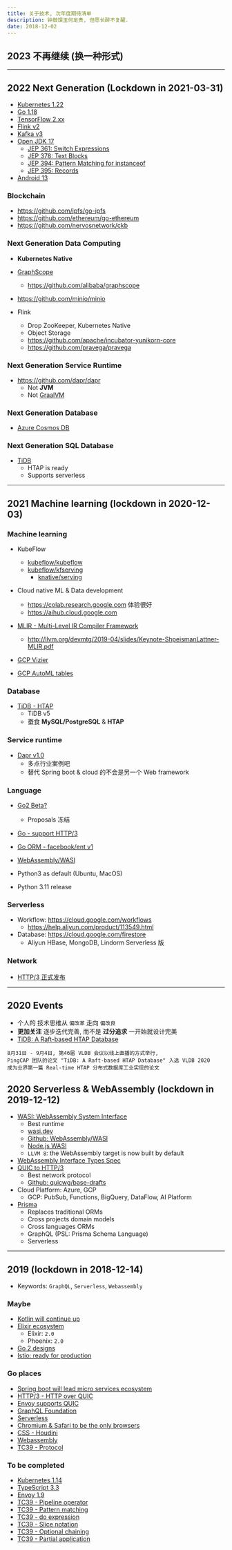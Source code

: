 ```yaml
---
title: 关于技术, 次年度期待清单
description: 钟鼓馔玉何足贵, 但愿长醉不复醒.
date: 2018-12-02
---
```


## 2023 不再继续 (换一种形式)

------------------

## 2022 Next Generation (Lockdown in 2021-03-31)

* [Kubernetes 1.22](https://github.com/kubernetes/kubernetes/milestone/50)
* [Go 1.18]()
* [TensorFlow 2.xx](https://github.com/tensorflow/tensorflow)
* [Flink v2]()
* [Kafka v3]()
* [Open JDK 17]()
  - [JEP 361: Switch Expressions](https://openjdk.java.net/jeps/361)
  - [JEP 378: Text Blocks](https://openjdk.java.net/jeps/378)
  - [JEP 394: Pattern Matching for instanceof](https://openjdk.java.net/jeps/394)
  - [JEP 395: Records](https://openjdk.java.net/jeps/395)
* [Android 13]()

### Blockchain

* https://github.com/ipfs/go-ipfs
* https://github.com/ethereum/go-ethereum
* https://github.com/nervosnetwork/ckb

### Next Generation Data Computing

* **Kubernetes Native**

* [GraphScope](https://graphscope.io)
  - https://github.com/alibaba/graphscope

* https://github.com/minio/minio

* Flink
  - Drop ZooKeeper, Kubernetes Native
  - Object Storage
  - https://github.com/apache/incubator-yunikorn-core
  - https://github.com/pravega/pravega

### Next Generation Service Runtime

* https://github.com/dapr/dapr
  - Not **JVM**
  - Not [GraalVM](https://github.com/oracle/graal)

### Next Generation Database

* [Azure Cosmos DB](https://azure.microsoft.com/zh-cn/services/cosmos-db/)

### Next Generation SQL Database

* [TiDB](https://github.com/pingcap/tidb)
  - HTAP is ready
  - Supports serverless

------------------

## 2021 Machine learning (lockdown in 2020-12-03)

### Machine learning

* KubeFlow
  - [kubeflow/kubeflow](https://github.com/kubeflow/kubeflow)
  - [kubeflow/kfserving](https://github.com/kubeflow/kfserving)
    * [knative/serving](https://github.com/knative/serving)

* Cloud native ML & Data development
  - https://colab.research.google.com 体验很好
  - https://aihub.cloud.google.com

* [MLIR - Multi-Level IR Compiler Framework](https://mlir.llvm.org)
  - http://llvm.org/devmtg/2019-04/slides/Keynote-ShpeismanLattner-MLIR.pdf

* [GCP Vizier](https://cloud.google.com/ai-platform/optimizer/docs/overview)
* [GCP AutoML tables](https://cloud.google.com/automl-tables)

### Database

* [TiDB - HTAP](https://github.com/pingcap/tidb)
  - TiDB v5
  - 蚕食 **MySQL/PostgreSQL** & **HTAP**

### Service runtime

* [Dapr v1.0](https://github.com/dapr/dapr)
  - 多点行业案例吧
  - 替代 Spring boot & cloud 的不会是另一个 Web framework

### Language

* [Go2 Beta?](https://github.com/golang/go/milestone/175)
  - Proposals 冻结
* [Go - support HTTP/3](https://github.com/golang/go/issues/32204)
* [Go ORM - facebook/ent v1](https://github.com/facebook/ent)

* [WebAssembly/WASI](https://github.com/WebAssembly/WASI)

* Python3 as default (Ubuntu, MacOS)
* Python 3.11 release

### Serverless

* Workflow: https://cloud.google.com/workflows
  - https://help.aliyun.com/product/113549.html
* Database: https://cloud.google.com/firestore
  - Aliyun HBase, MongoDB, Lindorm Serverless 版

### Network

* [HTTP/3 正式发布](https://tools.ietf.org/html/draft-ietf-quic-http-32)

------------------

## 2020 Events

* 个人的 技术思维从 `偏改革` 走向 `偏改良`
* **更加关注** 逐步迭代完善, 而不是 **过分追求** 一开始就设计完美
* [TiDB: A Raft-based HTAP Database](http://www.vldb.org/pvldb/vol13/p3072-huang.pdf)

```
8月31日 - 9月4日, 第46届 VLDB 会议以线上直播的方式举行,
PingCAP 团队的论文 "TiDB: A Raft-based HTAP Database" 入选 VLDB 2020
成为业界第一篇 Real-time HTAP 分布式数据库工业实现的论文
```

## 2020 Serverless & WebAssembly (lockdown in 2019-12-12)

* [WASI: WebAssembly System Interface](https://wasi.dev)
  - Best runtime
  - [wasi.dev](https://wasi.dev)
  - [Github: WebAssembly/WASI](https://github.com/WebAssembly/WASI)
  - [Node.js WASI](https://github.com/nodejs/wasi)
  - `LLVM 8`: the WebAssembly target is now built by default
* [WebAssembly Interface Types Spec](https://github.com/WebAssembly/interface-types)
* [QUIC to HTTP/3](https://quicwg.org)
  - Best network protocol
  - [Github: quicwg/base-drafts](https://github.com/quicwg/base-drafts)
* Cloud Platform: Azure, GCP
  - GCP: PubSub, Functions, BigQuery, DataFlow, AI Platform
* [Prisma](https://www.prisma.io)
  - Replaces traditional ORMs
  - Cross projects domain models
  - Cross languages ORMs
  - GraphQL (PSL: Prisma Schema Language)
  - Serverless

------------------

## 2019 (lockdown in 2018-12-14)

* Keywords: `GraphQL`, `Serverless`, `Webassembly`

### Maybe

* [Kotlin will continue up](https://kotlinlang.org)
* [Elixir ecosystem](https://hexdocs.pm)
  - Elixir: `2.0`
  - Phoenix: `2.0`
* [Go 2 designs](https://golang.org/s/go2designs)
* [Istio: ready for production](https://istio.io/about/feature-stages)

### Go places

* [Spring boot will lead micro services ecosystem](https://spring.io)
* [HTTP/3 - HTTP over QUIC](https://tools.ietf.org/html/draft-ietf-quic-http-16)
* [Envoy supports QUIC](https://github.com/envoyproxy/envoy/projects/2)
* [GraphQL Foundation](https://gql.foundation)
* [Serverless](https://github.com/cncf/wg-serverless)
* [Chromium & Safari to be the only browsers](https://github.com/MicrosoftEdge/MSEdge)
* [CSS - Houdini](https://ishoudinireadyyet.com)
* [Webassembly](https://webassembly.org)
* [TC39 - Protocol](https://github.com/michaelficarra/proposal-first-class-protocols)

### To be completed

* [Kubernetes 1.14](https://github.com/kubernetes/kubernetes/milestone/41)
* [TypeScript 3.3](https://github.com/Microsoft/TypeScript/milestone/79)
* [Envoy 1.9](https://github.com/envoyproxy/envoy/milestone/8)
* [TC39 - Pipeline operator](https://github.com/tc39/proposal-pipeline-operator)
* [TC39 - Pattern matching](https://github.com/tc39/proposal-pattern-matching)
* [TC39 - do expression](https://github.com/tc39/proposal-do-expressions)
* [TC39 - Slice notation](https://github.com/tc39/proposal-slice-notation)
* [TC39 - Optional chaining](https://github.com/tc39/proposal-optional-chaining)
* [TC39 - Partial application](https://github.com/tc39/proposal-partial-application)
